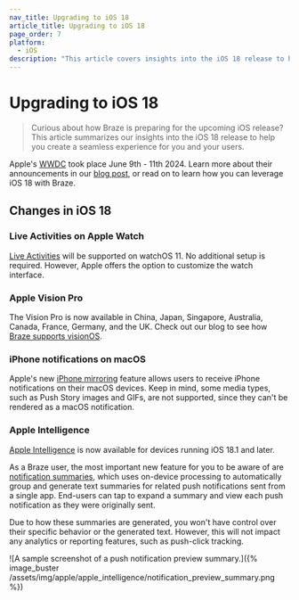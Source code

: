 ```yaml
---
nav_title: Upgrading to iOS 18
article_title: Upgrading to iOS 18
page_order: 7
platform: 
  - iOS
description: "This article covers insights into the iOS 18 release to help you upgrade your SDK seamlessly."
---
```


# Upgrading to iOS 18

> Curious about how Braze is preparing for the upcoming iOS release? This article summarizes our insights into the iOS 18 release to help you create a seamless experience for you and your users.

Apple's [WWDC](https://developer.apple.com/wwdc24/) took place June 9th - 11th 2024. Learn more about their announcements in our [blog post](https://www.braze.com/resources/articles/wwdc-announcements-bring-apple-intelligence-rcs-and-more-to-ios-18), or read on to learn how you can leverage iOS 18 with Braze.

## Changes in iOS 18

### Live Activities on Apple Watch

[Live Activities](https://www.braze.com/docs/developer_guide/platforms/swift/live_activities/) will be supported on watchOS 11. No additional setup is required. However, Apple offers the option to customize the watch interface.

### Apple Vision Pro

The Vision Pro is now available in China, Japan, Singapore, Australia, Canada, France, Germany, and the UK. Check out our blog to see how [Braze supports visionOS](https://www.braze.com/resources/articles/building-braze-a-new-era-of-customer-engagement-braze-announces-visionos-support).

### iPhone notifications on macOS

Apple's new [iPhone mirroring](https://www.apple.com/newsroom/2024/06/macos-sequoia-takes-productivity-and-intelligence-on-mac-to-new-heights/) feature allows users to receive iPhone notifications on their macOS devices. Keep in mind, some media types, such as Push Story images and GIFs, are not supported, since they can't be rendered as a macOS notification.

### Apple Intelligence

[Apple Intelligence](https://developer.apple.com/documentation/Updates/Apple-Intelligence) is now available for devices running iOS 18.1 and later.

As a Braze user, the most important new feature for you to be aware of are [notification summaries](https://support.apple.com/en-us/108781), which uses on-device processing to automatically group and generate text summaries for related push notifications sent from a single app. End-users can tap to expand a summary and view each push notification as they were originally sent.

Due to how these summaries are generated, you won't have control over their specific behavior or the generated text. However, this will not impact any analytics or reporting features, such as push-click tracking.

![A sample screenshot of a push notification preview summary.]({% image_buster /assets/img/apple/apple_intelligence/notification_preview_summary.png %})
